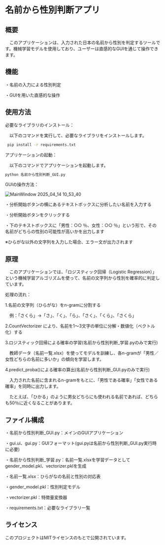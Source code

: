 # 名前から性別判断アプリ
## 概要
　このアプリケーションは、入力された日本の名前から性別を判定するツールです。機械学習モデルを使用しており、ユーザーは直感的なGUIを通じて操作できます。​

## 機能
・名前の入力による性別判定​

・GUIを用いた直感的な操作​

## 使用方法
必要なライブラリのインストール：

　以下のコマンドを実行して、必要なライブラリをインストールします。

```bash
 pip install -r requirements.txt
```

アプリケーションの起動：

　以下のコマンドでアプリケーションを起動します。

```bash
python 名前から性別判断_GUI.py
```

GUIの操作方法：

![MainWindow 2025_04_14 10_53_40](https://github.com/user-attachments/assets/91e99106-c0f2-4939-8df9-67d74837db8e)

・分析開始ボタンの横にあるテキストボックスに分析したい名前を入力する

・分析開始ボタンをクリックする

・下のテキストボックスに「男性：○○ ％、女性：○○ ％」という形で、その名前がどちらの性別の可能性が高いかを出力します

※ひらがな以外の文字列を入力した場合、エラー文が出力されます

## 原理

　このアプリケーションでは、「ロジスティック回帰（Logistic Regression）」という機械学習アルゴリズムを使って、名前の文字列から性別を確率的に判定しています。

処理の流れ：

1.名前の文字列（ひらがな）をn-gramに分割する

　例：「さくら」→「さ」、「く」、「ら」、「さく」、「くら」、「さくら」

2.CountVectorizer により、名前を1〜3文字の単位に分解・数値化（ベクトル化）する

3.ロジスティック回帰による確率の学習(名前から性別判断_学習.pyのみで実行)

　教師データ（名前一覧.xlsx）を使ってモデルを訓練し、各n-gramが「男性／女性どちらの名前に多いか」の傾向を学習します。

4.predict_proba()による確率の算出(名前から性別判断_GUI.pyのみで実行)

　入力された名前に含まれるn-gramをもとに、「男性である確率」「女性である確率」を同時に出力します。
 
 　たとえば、「ひかる」のように男女どちらにも使われる名前であれば、どちらも50％に近くなることがあります。

## ファイル構成

・名前から性別判断_GUI.py：​メインのGUIアプリケーション​

・gui.ui、gui.py：GUIフォーマット(gui.pyは名前から性別判断_GUI.py実行時に必要)

・名前から性別判断_学習.py：名前一覧.xlsxを学習データとしてgender_model.pkl、vectorizer.pklを生成

・名前一覧.xlsx：ひらがなの名前と性別の対応表

・gender_model.pkl：​性別判定モデル​

・vectorizer.pkl：​特徴量変換器​

・requirements.txt：​必要なライブラリ一覧​

## ライセンス

このプロジェクトはMITライセンスのもとで公開されています。​




